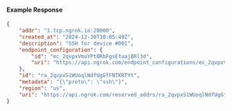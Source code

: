 <!-- Code generated for API Clients. DO NOT EDIT. -->

#### Example Response

```json
{
	"addr": "1.tcp.ngrok.io:20000",
	"created_at": "2024-12-30T10:05:49Z",
	"description": "SSH for device #001",
	"endpoint_configuration": {
		"id": "ec_2qvpxVmuYPt0RbFgsEtuajBRl3d",
		"uri": "https://api.ngrok.com/endpoint_configurations/ec_2qvpxVmuYPt0RbFgsEtuajBRl3d"
	},
	"id": "ra_2qvpxS1WUoqlNdfUgGfFNTKRTYt",
	"metadata": "{\"proto\": \"ssh\"}",
	"region": "us",
	"uri": "https://api.ngrok.com/reserved_addrs/ra_2qvpxS1WUoqlNdfUgGfFNTKRTYt"
}
```
